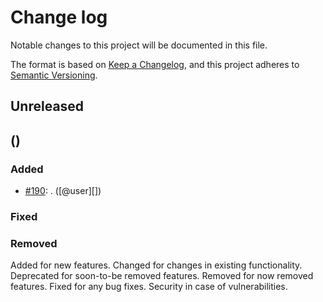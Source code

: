 # Change log

Notable changes to this project will be documented in this file.

The format is based on [Keep a Changelog](https://keepachangelog.com/en/1.0.0/),
and this project adheres to [Semantic Versioning](https://semver.org/spec/v2.0.0.html).

## Unreleased


## <version> (<release date>)

### Added

- [#190](https://<project_url>/pull/190): <Feature Descritions>. ([@user][])

### Fixed

### Removed

Added for new features.
Changed for changes in existing functionality.
Deprecated for soon-to-be removed features.
Removed for now removed features.
Fixed for any bug fixes.
Security in case of vulnerabilities.
